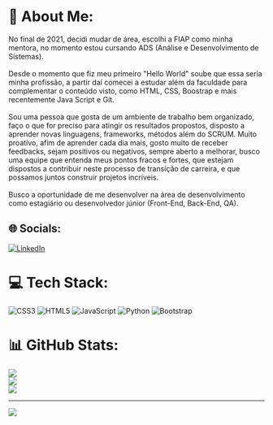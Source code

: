 # 💫 About Me:
No final de 2021, decidi mudar de área, escolhi a FIAP como minha mentora, no momento estou cursando ADS (Análise e Desenvolvimento de Sistemas).<br><br>Desde o momento que fiz meu primeiro "Hello World" soube que essa seria minha profissão, a partir daí comecei a estudar além da faculdade para complementar o conteúdo visto, como HTML, CSS, Boostrap e mais recentemente Java Script e Git.<br><br>Sou uma pessoa que gosta de um ambiente de trabalho bem organizado, faço o que for preciso para atingir os resultados propostos, disposto a aprender novas linguagens, frameworks, métodos além do SCRUM. Muito proativo, afim de aprender cada dia mais, gosto muito de receber feedbacks, sejam positivos ou negativos, sempre aberto a melhorar, busco uma equipe que entenda meus pontos fracos e fortes, que estejam dispostos a contribuir neste processo de transição de carreira, e que possamos juntos construir projetos incríveis.<br><br>Busco a oportunidade de me desenvolver na área de desenvolvimento como estagiário ou desenvolvedor júnior (Front-End, Back-End, QA).


## 🌐 Socials:
[![LinkedIn](https://img.shields.io/badge/LinkedIn-%230077B5.svg?logo=linkedin&logoColor=white)](https://linkedin.com/in/lucassantanarodrigues) 

# 💻 Tech Stack:
![CSS3](https://img.shields.io/badge/css3-%231572B6.svg?style=for-the-badge&logo=css3&logoColor=white) ![HTML5](https://img.shields.io/badge/html5-%23E34F26.svg?style=for-the-badge&logo=html5&logoColor=white) ![JavaScript](https://img.shields.io/badge/javascript-%23323330.svg?style=for-the-badge&logo=javascript&logoColor=%23F7DF1E) ![Python](https://img.shields.io/badge/python-3670A0?style=for-the-badge&logo=python&logoColor=ffdd54) ![Bootstrap](https://img.shields.io/badge/bootstrap-%23563D7C.svg?style=for-the-badge&logo=bootstrap&logoColor=white)
# 📊 GitHub Stats:
![](https://github-readme-stats.vercel.app/api?username=LucasSanro&theme=dark&hide_border=false&include_all_commits=false&count_private=false)<br/>
![](https://github-readme-streak-stats.herokuapp.com/?user=LucasSanro&theme=dark&hide_border=false)<br/>
![](https://github-readme-stats.vercel.app/api/top-langs/?username=LucasSanro&theme=dark&hide_border=false&include_all_commits=false&count_private=false&layout=compact)

---
[![](https://visitcount.itsvg.in/api?id=LucasSanro&icon=5&color=0)](https://visitcount.itsvg.in)
